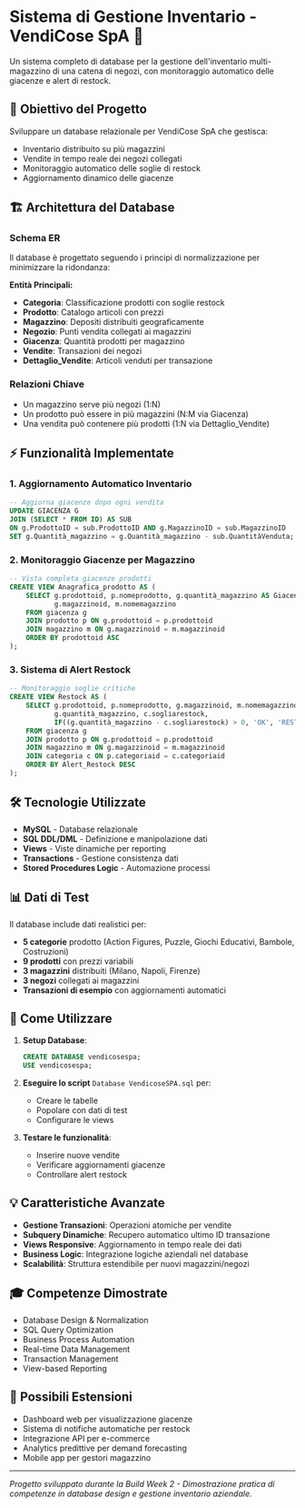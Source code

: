 # Sistema di Gestione Inventario - VendiCose SpA 🏪

Un sistema completo di database per la gestione dell'inventario multi-magazzino di una catena di negozi, con monitoraggio automatico delle giacenze e alert di restock.

## 🎯 Obiettivo del Progetto

Sviluppare un database relazionale per VendiCose SpA che gestisca:
- Inventario distribuito su più magazzini
- Vendite in tempo reale dei negozi collegati
- Monitoraggio automatico delle soglie di restock
- Aggiornamento dinamico delle giacenze

## 🏗️ Architettura del Database

### Schema ER
Il database è progettato seguendo i principi di normalizzazione per minimizzare la ridondanza:

**Entità Principali:**
- **Categoria**: Classificazione prodotti con soglie restock
- **Prodotto**: Catalogo articoli con prezzi
- **Magazzino**: Depositi distribuiti geograficamente
- **Negozio**: Punti vendita collegati ai magazzini
- **Giacenza**: Quantità prodotti per magazzino
- **Vendite**: Transazioni dei negozi
- **Dettaglio_Vendite**: Articoli venduti per transazione

### Relazioni Chiave
- Un magazzino serve più negozi (1:N)
- Un prodotto può essere in più magazzini (N:M via Giacenza)
- Una vendita può contenere più prodotti (1:N via Dettaglio_Vendite)

## ⚡ Funzionalità Implementate

### 1. Aggiornamento Automatico Inventario
```sql
-- Aggiorna giacenze dopo ogni vendita
UPDATE GIACENZA G
JOIN (SELECT * FROM ID) AS SUB
ON g.ProdottoID = sub.ProdottoID AND g.MagazzinoID = sub.MagazzinoID
SET g.Quantità_magazzino = g.Quantità_magazzino - sub.QuantitàVenduta;
```

### 2. Monitoraggio Giacenze per Magazzino
```sql
-- Vista completa giacenze prodotti
CREATE VIEW Anagrafica_prodotto AS (
    SELECT g.prodottoid, p.nomeprodotto, g.quantità_magazzino AS Giacenza_prodotto, 
           g.magazzinoid, m.nomemagazzino
    FROM giacenza g
    JOIN prodotto p ON g.prodottoid = p.prodottoid
    JOIN magazzino m ON g.magazzinoid = m.magazzinoid 
    ORDER BY prodottoid ASC
);
```

### 3. Sistema di Alert Restock
```sql
-- Monitoraggio soglie critiche
CREATE VIEW Restock AS (
    SELECT g.prodottoid, p.nomeprodotto, g.magazzinoid, m.nomemagazzino, 
           g.quantità_magazzino, c.sogliarestock, 
           IF((g.quantità_magazzino - c.sogliarestock) > 0, 'OK', 'RESTOCK') AS Alert_Restock
    FROM giacenza g
    JOIN prodotto p ON g.prodottoid = p.prodottoid          
    JOIN magazzino m ON g.magazzinoid = m.magazzinoid
    JOIN categoria c ON p.categoriaid = c.categoriaid
    ORDER BY Alert_Restock DESC
);
```

## 🛠️ Tecnologie Utilizzate

- **MySQL** - Database relazionale
- **SQL DDL/DML** - Definizione e manipolazione dati  
- **Views** - Viste dinamiche per reporting
- **Transactions** - Gestione consistenza dati
- **Stored Procedures Logic** - Automazione processi

## 📊 Dati di Test

Il database include dati realistici per:
- **5 categorie** prodotto (Action Figures, Puzzle, Giochi Educativi, Bambole, Costruzioni)
- **9 prodotti** con prezzi variabili
- **3 magazzini** distribuiti (Milano, Napoli, Firenze)
- **3 negozi** collegati ai magazzini
- **Transazioni di esempio** con aggiornamenti automatici

## 🚀 Come Utilizzare

1. **Setup Database**:
   ```sql
   CREATE DATABASE vendicosespa;
   USE vendicosespa;
   ```

2. **Eseguire lo script** `Database VendicoseSPA.sql` per:
   - Creare le tabelle
   - Popolare con dati di test
   - Configurare le views

3. **Testare le funzionalità**:
   - Inserire nuove vendite
   - Verificare aggiornamenti giacenze
   - Controllare alert restock

## 💡 Caratteristiche Avanzate

- **Gestione Transazioni**: Operazioni atomiche per vendite
- **Subquery Dinamiche**: Recupero automatico ultimo ID transazione
- **Views Responsive**: Aggiornamento in tempo reale dei dati
- **Business Logic**: Integrazione logiche aziendali nel database
- **Scalabilità**: Struttura estendibile per nuovi magazzini/negozi

## 🎓 Competenze Dimostrate

- Database Design & Normalization
- SQL Query Optimization  
- Business Process Automation
- Real-time Data Management
- Transaction Management
- View-based Reporting

## 📝 Possibili Estensioni

- Dashboard web per visualizzazione giacenze
- Sistema di notifiche automatiche per restock
- Integrazione API per e-commerce
- Analytics predittive per demand forecasting
- Mobile app per gestori magazzino

---

*Progetto sviluppato durante la Build Week 2 - Dimostrazione pratica di competenze in database design e gestione inventario aziendale.*
